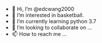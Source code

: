 - 👋 Hi, I’m @edcwang2000
- 👀 I’m interested in basketball.
- 🌱 I’m currently learning python 3.7
- 💞️ I’m looking to collaborate on ...
- 📫 How to reach me ...

<!---
edcwang2000/edcwang2000 is a ✨ special ✨ repository because its `README.md` (this file) appears on your GitHub profile.
You can click the Preview link to take a look at your changes.
--->
